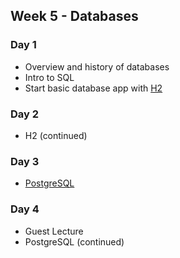 ## Week 5 - Databases

### Day 1

* Overview and history of databases
* Intro to SQL
* Start basic database app with [H2](http://www.h2database.com/html/main.html)

### Day 2

* H2 (continued)

### Day 3

* [PostgreSQL](http://postgresapp.com/)

### Day 4

* Guest Lecture
* PostgreSQL (continued)

